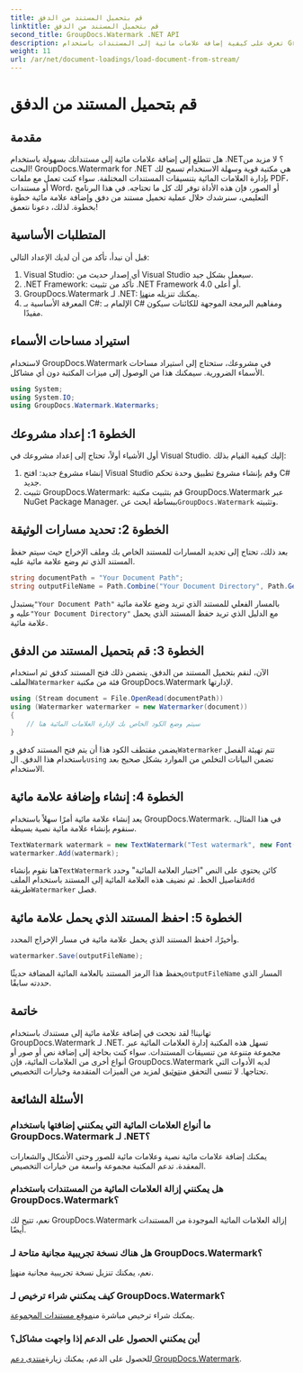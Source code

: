 ```yaml
---
title: قم بتحميل المستند من الدفق
linktitle: قم بتحميل المستند من الدفق
second_title: GroupDocs.Watermark .NET API
description: تعرف على كيفية إضافة علامات مائية إلى المستندات باستخدام GroupDocs.Watermark لـ .NET باستخدام هذا الدليل. مثالي للمطورين الذين يتطلعون إلى تعزيز أمان المستندات.
weight: 11
url: /ar/net/document-loadings/load-document-from-stream/
---
```


# قم بتحميل المستند من الدفق

## مقدمة
هل تتطلع إلى إضافة علامات مائية إلى مستنداتك بسهولة باستخدام .NET؟ لا مزيد من البحث! GroupDocs.Watermark for .NET هي مكتبة قوية وسهلة الاستخدام تسمح لك بإدارة العلامات المائية بتنسيقات المستندات المختلفة. سواء كنت تعمل مع ملفات PDF، أو مستندات Word، أو الصور، فإن هذه الأداة توفر لك كل ما تحتاجه. في هذا البرنامج التعليمي، سنرشدك خلال عملية تحميل مستند من دفق وإضافة علامة مائية خطوة بخطوة. لذلك، دعونا نتعمق!
## المتطلبات الأساسية
قبل أن نبدأ، تأكد من أن لديك الإعداد التالي:
1. Visual Studio: أي إصدار حديث من Visual Studio سيعمل بشكل جيد.
2. .NET Framework: تأكد من تثبيت .NET Framework 4.0 أو أعلى.
3.  GroupDocs.Watermark لـ .NET: يمكنك تنزيله من[هنا](https://releases.groupdocs.com/Watermark/net/).
4. المعرفة الأساسية بـ C#: الإلمام بـ C# ومفاهيم البرمجة الموجهة للكائنات سيكون مفيدًا.

## استيراد مساحات الأسماء
لاستخدام GroupDocs.Watermark في مشروعك، ستحتاج إلى استيراد مساحات الأسماء الضرورية. سيمكنك هذا من الوصول إلى ميزات المكتبة دون أي مشاكل.
```csharp
using System;
using System.IO;
using GroupDocs.Watermark.Watermarks;
```
## الخطوة 1: إعداد مشروعك
أول الأشياء أولاً، تحتاج إلى إعداد مشروعك في Visual Studio. إليك كيفية القيام بذلك:
1. إنشاء مشروع جديد: افتح Visual Studio وقم بإنشاء مشروع تطبيق وحدة تحكم C# جديد.
2.  تثبيت GroupDocs.Watermark: قم بتثبيت مكتبة GroupDocs.Watermark عبر NuGet Package Manager. ببساطة ابحث عن`GroupDocs.Watermark` وتثبيته.
## الخطوة 2: تحديد مسارات الوثيقة
بعد ذلك، تحتاج إلى تحديد المسارات للمستند الخاص بك وملف الإخراج حيث سيتم حفظ المستند الذي تم وضع علامة مائية عليه.
```csharp
string documentPath = "Your Document Path";
string outputFileName = Path.Combine("Your Document Directory", Path.GetFileName(documentPath));
```
 يستبدل`"Your Document Path"` بالمسار الفعلي للمستند الذي تريد وضع علامة مائية عليه و`"Your Document Directory"` مع الدليل الذي تريد حفظ المستند الذي يحمل علامة مائية.
## الخطوة 3: قم بتحميل المستند من الدفق
الآن، لنقم بتحميل المستند من الدفق. يتضمن ذلك فتح المستند كدفق ثم استخدام الملف`Watermarker` فئة من مكتبة GroupDocs.Watermark لإدارتها.
```csharp
using (Stream document = File.OpenRead(documentPath))
using (Watermarker watermarker = new Watermarker(document))
{
    // سيتم وضع الكود الخاص بك لإدارة العلامات المائية هنا
}
```
 يضمن مقتطف الكود هذا أن يتم فتح المستند كدفق و`Watermarker` تتم تهيئة الفصل باستخدام هذا الدفق. ال`using` تضمن البيانات التخلص من الموارد بشكل صحيح بعد الاستخدام.
## الخطوة 4: إنشاء وإضافة علامة مائية
يعد إنشاء علامة مائية أمرًا سهلاً باستخدام GroupDocs.Watermark. في هذا المثال، سنقوم بإنشاء علامة مائية نصية بسيطة.
```csharp
TextWatermark watermark = new TextWatermark("Test watermark", new Font("Arial", 12));
watermarker.Add(watermark);
```
 هنا نقوم بإنشاء`TextWatermark` كائن يحتوي على النص "اختبار العلامة المائية" وحدد تفاصيل الخط. ثم نضيف هذه العلامة المائية إلى المستند باستخدام الملف`Add` طريقة`Watermarker` فصل.
## الخطوة 5: احفظ المستند الذي يحمل علامة مائية
وأخيرًا، احفظ المستند الذي يحمل علامة مائية في مسار الإخراج المحدد.
```csharp
watermarker.Save(outputFileName);
```
 يحفظ هذا الرمز المستند بالعلامة المائية المضافة حديثًا`outputFileName` المسار الذي حددته سابقًا.

## خاتمة
تهانينا! لقد نجحت في إضافة علامة مائية إلى مستندك باستخدام GroupDocs.Watermark لـ .NET. تسهل هذه المكتبة إدارة العلامات المائية عبر مجموعة متنوعة من تنسيقات المستندات. سواء كنت بحاجة إلى إضافة نص أو صور أو أنواع أخرى من العلامات المائية، فإن GroupDocs.Watermark لديه الأدوات التي تحتاجها. لا تنسى التحقق من[توثيق](https://tutorials.groupdocs.com/Watermark/net/) لمزيد من الميزات المتقدمة وخيارات التخصيص.
## الأسئلة الشائعة
### ما أنواع العلامات المائية التي يمكنني إضافتها باستخدام GroupDocs.Watermark لـ .NET؟
يمكنك إضافة علامات مائية نصية وعلامات مائية للصور وحتى الأشكال والشعارات المعقدة. تدعم المكتبة مجموعة واسعة من خيارات التخصيص.
### هل يمكنني إزالة العلامات المائية من المستندات باستخدام GroupDocs.Watermark؟
نعم، تتيح لك GroupDocs.Watermark إزالة العلامات المائية الموجودة من المستندات أيضًا.
### هل هناك نسخة تجريبية مجانية متاحة لـ GroupDocs.Watermark؟
 نعم، يمكنك تنزيل نسخة تجريبية مجانية من[هنا](https://releases.groupdocs.com/).
### كيف يمكنني شراء ترخيص لـ GroupDocs.Watermark؟
يمكنك شراء ترخيص مباشرة من[موقع مستندات المجموعة](https://purchase.groupdocs.com/buy).
### أين يمكنني الحصول على الدعم إذا واجهت مشاكل؟
 للحصول على الدعم، يمكنك زيارة[منتدى دعم GroupDocs.Watermark](https://forum.groupdocs.com/c/watermark/19).